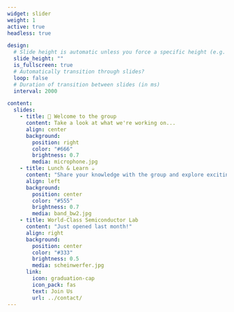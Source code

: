 ```yaml
---
widget: slider
weight: 1
active: true
headless: true

design:
  # Slide height is automatic unless you force a specific height (e.g. '400px')
  slide_height: ""
  is_fullscreen: true
  # Automatically transition through slides?
  loop: false
  # Duration of transition between slides (in ms)
  interval: 2000

content:
  slides:
    - title: 👋 Welcome to the group
      content: Take a look at what we're working on...
      align: center
      background:
        position: right
        color: "#666"
        brightness: 0.7
        media: microphone.jpg
    - title: Lunch & Learn ☕️
      content: "Share your knowledge with the group and explore exciting new topics together!"
      align: left
      background:
        position: center
        color: "#555"
        brightness: 0.7
        media: band_bw2.jpg
    - title: World-Class Semiconductor Lab
      content: "Just opened last month!"
      align: right
      background:
        position: center
        color: "#333"
        brightness: 0.5
        media: scheinwerfer.jpg
      link:
        icon: graduation-cap
        icon_pack: fas
        text: Join Us
        url: ../contact/
---
```

